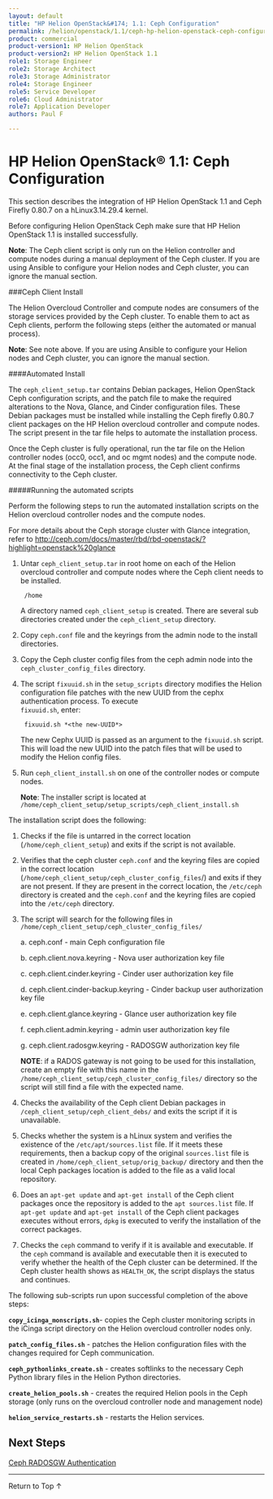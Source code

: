 ```yaml
---
layout: default
title: "HP Helion OpenStack&#174; 1.1: Ceph Configuration"
permalink: /helion/openstack/1.1/ceph-hp-helion-openstack-ceph-configuration/
product: commercial
product-version1: HP Helion OpenStack
product-version2: HP Helion OpenStack 1.1
role1: Storage Engineer
role2: Storage Architect 
role3: Storage Administrator 
role4: Storage Engineer
role5: Service Developer 
role6: Cloud Administrator 
role7: Application Developer 
authors: Paul F

---
```

<!--PUBLISHED-->


<script>

function PageRefresh {
onLoad="window.refresh"
}

PageRefresh();

</script>
<!--
<p style="font-size: small;"> <a href="/helion/openstack/1.1/install-beta/kvm/">&#9664; PREV</a> | <a href="/helion/openstack/1.1/install-beta-overview/">&#9650; UP</a> | <a href="/helion/openstack/1.1/install-beta/esx/">NEXT &#9654;</a> </p>
-->


# HP Helion OpenStack&#174; 1.1: Ceph Configuration

This section describes the integration of HP Helion OpenStack 1.1 and Ceph Firefly 0.80.7 on a hLinux3.14.29.4 kernel.

Before configuring Helion OpenStack Ceph make sure that HP Helion OpenStack 1.1 is installed successfully. 

**Note**: The Ceph client script is only run on the Helion controller and compute nodes during a manual deployment of the Ceph cluster. If you are using Ansible to configure your Helion nodes and Ceph cluster, you can ignore the manual section.


###Ceph Client Install

The Helion Overcloud Controller and compute nodes are consumers of the storage services provided by the Ceph cluster. To enable them to act as Ceph clients, perform the following steps (either the automated or manual process).

**Note**: See note above. If you are using Ansible to configure your Helion nodes and Ceph cluster, you can ignore the manual section.

####Automated Install

The `ceph_client_setup.tar` contains Debian packages, Helion OpenStack Ceph configuration scripts, and the patch file to make the required alterations to the Nova, Glance, and Cinder configuration files. These Debian packages must be installed while installing the Ceph firefly 0.80.7 client packages on the HP Helion overcloud controller and compute nodes. The script present in the tar file helps to automate the installation process.

Once the Ceph cluster is fully operational, run the tar file on the Helion controller nodes (occ0, occ1, and oc mgmt nodes) and the compute node. At the final stage of the installation process, the Ceph client confirms connectivity to the Ceph cluster.


#####Running the automated scripts

Perform the following steps to run the automated installation scripts on the Helion overcloud controller nodes and the compute nodes. 

For more details about the Ceph storage cluster with Glance integration, refer to [http://ceph.com/docs/master/rbd/rbd-openstack/?highlight=openstack%20glance ](http://ceph.com/docs/master/rbd/rbd-openstack/?highlight=openstack%20glance )


1. Untar `ceph_client_setup.tar` in root home on each of the Helion overcloud controller and compute nodes where the Ceph client needs to be installed.

		/home

	A directory named `ceph_client_setup` is created. There are several sub directories created under the `ceph_client_setup` directory.


2. Copy `ceph.conf` file and the keyrings from the admin node to the install directories. 

3. Copy the Ceph cluster config files  from the ceph admin node into the `ceph_cluster_config_files` directory. 


4. The script `fixuuid.sh` in the `setup_scripts` directory modifies the Helion configuration file patches with the new UUID from the cephx authentication process. To execute  
`fixuuid.sh`, enter:

		fixuuid.sh *<the new-UUID*>


	The new Cephx UUID is passed as an argument to the `fixuuid.sh` script. This will load the new UUID into the patch files that will be used to modify the Helion config files.

5. Run `ceph_client_install.sh` on one of the controller nodes or compute nodes.

	**Note**: The installer script is located at `/home/ceph_client_setup/setup_scripts/ceph_client_install.sh`


The installation script does the following:

1. Checks if the file is untarred in the correct location (`/home/ceph_client_setup`) and exits if the script is not available. 
2. Verifies that the ceph cluster `ceph.conf` and the keyring files are copied in the correct location (`/home/ceph_client_setup/ceph_cluster_config_files`/) and exits if they are not present. If they are present in the correct location, the `/etc/ceph` directory is created and the `ceph.conf` and the keyring files are copied into the `/etc/ceph` directory.
3. The script will search for the following files in `/home/ceph_client_setup/ceph_cluster_config_files/`

	a. ceph.conf - main Ceph configuration file

	b. ceph.client.nova.keyring - Nova user authorization key file

	c. ceph.client.cinder.keyring - Cinder user authorization key file

	d. ceph.client.cinder-backup.keyring - Cinder backup user authorization key file

	e. ceph.client.glance.keyring - Glance user authorization key file

	f. ceph.client.admin.keyring - admin user authorization key file

	g. ceph.client.radosgw.keyring - RADOSGW authorization key file


 
	**NOTE**: if a RADOS gateway is not going to be used for this installation, create an empty file with this name in the `/home/ceph_client_setup/ceph_cluster_config_files/` directory so the script will still find a file with the expected name. 

4. Checks the availability of the Ceph client Debian packages in `/ceph_client_setup/ceph_client_debs/` and exits the script if it is unavailable.

5. Checks whether the system is a hLinux system and verifies the existence of the `/etc/apt/sources.list` file. If it meets these requirements, then a backup copy of the original `sources.list` file is created in `/home/ceph_client_setup/orig_backup/` directory and then the local Ceph packages location is added to the file as a valid local repository.

6. Does an `apt-get update` and `apt-get install` of the Ceph client packages once the repository is added to the `apt sources.list` file. If `apt-get update` and `apt-get install` of the Ceph client packages executes without errors,  `dpkg` is executed to verify the installation of the correct packages.

7. Checks the `ceph` command to verify if it is available and executable. If the `ceph` command is available and executable then it is executed to verify whether the health of the Ceph cluster can be determined. If the Ceph cluster health shows as `HEALTH_OK`, the script displays the status and continues. 

The following sub-scripts run upon successful completion of the above steps:

**`copy_icinga_monscripts.sh`**- copies the Ceph cluster monitoring scripts in the iCinga script directory on the Helion overcloud controller nodes only.

**`patch_config_files.sh`** - patches the Helion configuration files with the changes required for  Ceph communication.

**`ceph_pythonlinks_create.sh`** - creates softlinks to the necessary Ceph Python library files in the Helion Python directories.

**`create_helion_pools.sh`** - creates the required Helion pools in the Ceph storage (only runs on  the overcloud controller node and management node)

**`helion_service_restarts.sh`** - restarts the Helion services.


<!--


####Availability of Ceph Client Script

<table>
<table style="text-align: left; vertical-align: top; width:650px;">
<tr style="background-color: #C8C8C8;">
	<th > Description</th>
	<th>File Location </th>
</tr>
	<tr>
<td>Ceph client package file to be installed on the running Controller and Compute nodes in the
HP Helion OpenStack commercial build</td>
<td>`https://helion.hpwsportal.com` Click on the workloads category on the left side and then you click on the storage subcategory to find all the Ceph related files.<br /></td>
</tr>
  <table>

As a sanity-check, cross check with the attached "dpkg -l" output after Ceph package installation:

<table>
<table style="text-align: left; vertical-align: top; width:650px;">
<tr style="background-color: #C8C8C8;">
	<th > Description</th>
	<th > Description</th>	
	<th>File Location </th>
</tr>
	<tr>
<td>Controller node</td>
<td>DPKG -l output after Ceph package install</td>
<td>`https://helion.hpwsportal.com` Click on the workloads category on the left side and then you click on the storage subcategory to find all the Ceph related files.<tdt>
</tr>
<tr>
<td>Compute node</td>
<td>DPKG -l output after Ceph package install</td>
<td>https://helion.hpwsportal.com Click on the workloads category on the left side and then you click on the storage subcategory to find all the Ceph related files. <tdt>
</tr>
  </table>
-->
<!--

####Verify the Ceph Version

* Execute the following command to verify the Ceph version on the overcloud nova compute node:

		# dpkg -l|grep ceph

The following example displays the ceph version:

	root@overcloud-novacompute0-c6y5lbj2hvlu:/home# dpkg -l|grep ceph
	ii ceph 0.80.7-1+hLinux amd64
	[hLinux]distributed storage and file system
	ii ceph-common 0.80.7-1+hLinux amd64
	[hLinux]common utilities to mount and interact with a ceph storage cluster
	ii libcephfs1 0.80.7-1 amd64
	Ceph distributed file system client library
	ii python-ceph 0.80.7-1+hLinux amd64
	[hLinux]Python libraries for the Ceph distributed filesystem



-->

## Next Steps

[Ceph RADOSGW Authentication]( /helion/openstack/1.1/ceph-hp-helion-openstack-ceph-configuration/)

----
<a href="#top" style="padding:14px 0px 14px 0px; text-decoration: none;"> Return to Top &#8593; </a>












